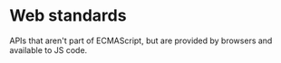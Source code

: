 # Web standards

APIs that aren't part of ECMAScript, but are provided by browsers and available to JS code.

<AutoCatalog />
